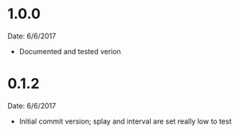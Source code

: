 # 1.0.0
Date: 6/6/2017

* Documented and tested verion

# 0.1.2
Date: 6/6/2017

* Initial commit version; splay and interval are set really low to test
